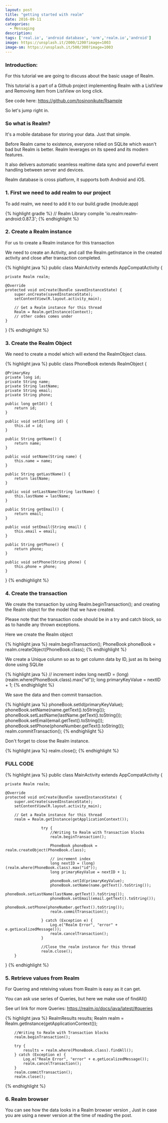 ```yaml
---
layout: post
title: "getting started with realm"
date: 2016-09-11
categories:
  - Messaging
description: 
tags: ['real.io', 'android database', 'orm','realm.io','android']
image: https://unsplash.it/2000/1200?image=1003
image-sm: https://unsplash.it/500/300?image=1003
---
```


### Introduction:

For this tutorial we are going to discuss about the basic usage of Realm.

This tutorial is a part of a Github project implementing Realm with a ListView and Removing item from ListView on long click.

See code here: <a target="_blank" href="https://github.com/tosinonikute/Rsample">https://github.com/tosinonikute/Rsample</a>

So let's jump right in.


### So what is Realm?

It's a mobile database for storing your data. Just that simple.

Before Realm came to existence, everyone relied on SQLite which wasn't bad but Realm is better.  Realm leverages on its speed and its modern features.

It also delivers automatic seamless realtime data sync and powerful event handling between server and devices.

Realm database is cross platform, it supports both Android and iOS.


### 1. First we need to add realm to our project

To add realm, we need to add it to our build.gradle (module:app)

{% highlight gradle %}
// Realm Library
compile 'io.realm:realm-android:0.87.3';
{% endhighlight %}

### 2. Create a Realm instance

For us to create a Realm instance for this transaction

We need to create an Activity, and call the Realm.getInstance in the created activity and close after transaction completed.

{% highlight java %}
public class MainActivity extends AppCompatActivity {

    private Realm realm;
    
    @Override
    protected void onCreate(Bundle savedInstanceState) {
        super.onCreate(savedInstanceState);
        setContentView(R.layout.activity_main);
        
        // Get a Realm instance for this thread
        Realm = Realm.getInstance(Context);
        // other codes comes under
    }
}
{% endhighlight %}



### 3. Create the Realm Object

We need to create a model which will extend the RealmObject class.

{% highlight java %}
public class PhoneBook extends RealmObject {

    @PrimaryKey
    private long id;
    private String name;
    private String lastName;
    private String email;
    private String phone;

    public long getId() {
        return id;
    }

    public void setId(long id) {
        this.id = id;
    }

    public String getName() {
        return name;
    }

    public void setName(String name) {
        this.name = name;
    }

    public String getLastName() {
        return lastName;
    }

    public void setLastName(String lastName) {
        this.lastName = lastName;
    }

    public String getEmail() {
        return email;
    }

    public void setEmail(String email) {
        this.email = email;
    }

    public String getPhone() {
        return phone;
    }

    public void setPhone(String phone) {
        this.phone = phone;
    }
}
{% endhighlight %}


### 4. Create the transaction

We create the transaction by using Realm.beginTransaction(); and creating the Realm object for the model that we have created.

Please note that the transaction code should be in a try and catch block, so as to handle any thrown exceptions.

Here we create the Realm object

{% highlight java %}
realm.beginTransaction();
PhoneBook phoneBook = realm.createObject(PhoneBook.class);
{% endhighlight %}


We create a Unique column so as to get column data by ID, just as its being done using SQLite

{% highlight java %}
// increment index
long nextID = (long) (realm.where(PhoneBook.class).max("id"));
long primaryKeyValue = nextID + 1;
{% endhighlight %}


We save the data and then commit transaction.

{% highlight java %}
phoneBook.setId(primaryKeyValue);
phoneBook.setName(name.getText().toString());
phoneBook.setLastName(lastName.getText().toString());
phoneBook.setEmail(email.getText().toString());
phoneBook.setPhone(phoneNumber.getText().toString());
realm.commitTransaction();
{% endhighlight %}


Don't forget to close the Realm instance.


{% highlight java %}
 realm.close();
{% endhighlight %}

### FULL CODE

{% highlight java %}
public class MainActivity extends AppCompatActivity {

    private Realm realm;
    
    @Override
    protected void onCreate(Bundle savedInstanceState) {
        super.onCreate(savedInstanceState);
        setContentView(R.layout.activity_main);

        // Get a Realm instance for this thread
        realm = Realm.getInstance(getApplicationContext());

                    try {
                        //Writing to Realm with Transaction blocks
                        realm.beginTransaction();

                        PhoneBook phoneBook = realm.createObject(PhoneBook.class);

                        // increment index
                        long nextID = (long) (realm.where(PhoneBook.class).max("id"));
                        long primaryKeyValue = nextID + 1;

                        phoneBook.setId(primaryKeyValue);
                        phoneBook.setName(name.getText().toString());
                        phoneBook.setLastName(lastName.getText().toString());
                        phoneBook.setEmail(email.getText().toString());
                        phoneBook.setPhone(phoneNumber.getText().toString());
                        realm.commitTransaction();

                    } catch (Exception e) {
                        Log.e("Realm Error", "error" + e.getLocalizedMessage());
                        realm.cancelTransaction();
                    }

                    //Close the realm instance for this thread
                    realm.close();
        }
}
{% endhighlight %}



### 5. Retrieve values from Realm

For Quering and reteiving values from Realm is easy as it can get.

You can ask use series of Queries, but here we make use of findAll()

See url link for more Queries: <a target="_blank" href="https://realm.io/docs/java/latest/#queries">https://realm.io/docs/java/latest/#queries</a>

{% highlight java %}
        RealmResults<PhoneBook> results;
        Realm realm = Realm.getInstance(getApplicationContext());

        //Writing to Realm with Transaction blocks
        realm.beginTransaction();

        try {
            results = realm.where(PhoneBook.class).findAll();
        } catch (Exception e) {
            Log.e("Realm Error", "error" + e.getLocalizedMessage());
            realm.cancelTransaction();
        }
        realm.commitTransaction();
        realm.close();
{% endhighlight %}



### 6. Realm browser

You can see how the data looks in a Realm browser version , Just in case you are using a newer version at the time of reading the post.




